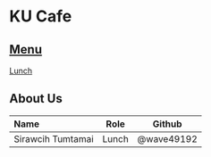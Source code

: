 # KU Cafe

## [Menu](Menu.md)

[Lunch](Menu.md#Lunch)

## About Us


| Name      | Role      | Github          |
|:----------|-----------|-----------------|
| Sirawcih Tumtamai | Lunch | @wave49192 |
